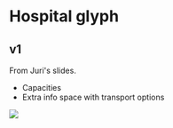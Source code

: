 # Hospital glyph

## v1

From Juri's slides.

* Capacities
* Extra info space with transport options

![](/home/u/Dokumente/Konstanz/covid-19-vis/mockups/hospital_glyph.md.7453.png)

